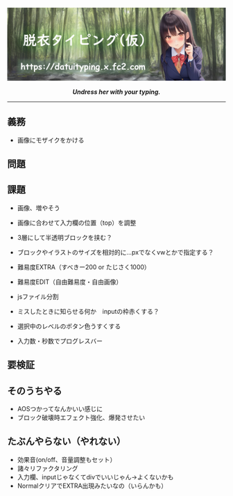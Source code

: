 ![alt](./banner.png)
  
***<div align="center">Undress her with your typing.</div>***
  
  
---
  
  
## 義務
* 画像にモザイクをかける
  
## 問題
  
## 課題
* 画像、増やそう
* 画像に合わせて入力欄の位置（top）を調整
  
* 3層にして半透明ブロックを挟む？
* ブロックやイラストのサイズを相対的に…pxでなくvwとかで指定する？
  
* 難易度EXTRA（すべきー200 or たじさく1000）
* 難易度EDIT（自由難易度・自由画像）
  
* jsファイル分割
* ミスしたときに知らせる何か　inputの枠赤くする？
* 選択中のレベルのボタン色うすくする
* 入力数・秒数でプログレスバー
  
## 要検証
  
## そのうちやる
* AOSつかってなんかいい感じに
* ブロック破壊時エフェクト強化、爆発させたい
  
## たぶんやらない（やれない）
* 効果音(on/off、音量調整もセット）
* 諸々リファクタリング
* 入力欄、inputじゃなくてdivでいいじゃん→よくないかも
* NormalクリアでEXTRA出現みたいなの（いらんかも）
